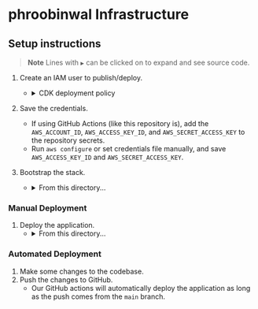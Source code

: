 # phroobinwal Infrastructure

## Setup instructions
> **Note**
> Lines with `▶` can be clicked on to expand and see source code.
1. Create an IAM user to publish/deploy.
    * <details><summary>CDK deployment policy</summary>
    
        ```json
        {
            "Version": "2012-10-17",
            "Statement": [
                {
                    "Effect": "Allow",
                    "Action": [
                        "sts:AssumeRole"
                    ],
                    "Resource": [
                        "arn:aws:iam::*:role/cdk-*"
                    ]
                }
            ]
        }
        ```
   
    </details>
1. Save the credentials.
   * If using GitHub Actions (like this repository is), add the `AWS_ACCOUNT_ID`, `AWS_ACCESS_KEY_ID`, and `AWS_SECRET_ACCESS_KEY` to the repository secrets.
   * Run `aws configure` or set credentials file manually, and save `AWS_ACCESS_KEY_ID` and `AWS_SECRET_ACCESS_KEY`.
1. Bootstrap the stack.
   * <details><summary>From this directory...</summary>
    
        ```shell
        $ source .venv/bin/activate
        $ cdk bootstrap
        ```

### Manual Deployment
1. Deploy the application.
   * <details><summary>From this directory...</summary>
    
        ```shell
        $ cdk deploy
        ```

### Automated Deployment
1. Make some changes to the codebase.
1. Push the changes to GitHub.
   * Our GitHub actions will automatically deploy the application as long as the push comes from the `main` branch.

